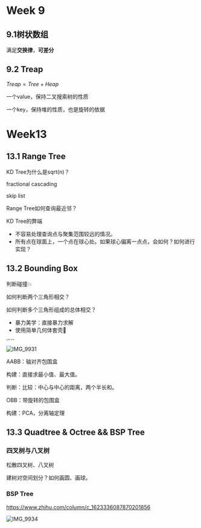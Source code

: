 

# Week 9

## 9.1树状数组

满足**交换律**，**可差分**



## 9.2 Treap

$Treap=Tree + Heap$

一个value，保持二叉搜索树的性质

一个key，保持堆的性质，也是旋转的依据





# Week13

## 13.1 Range Tree

KD Tree为什么是sqrt(n)？



fractional cascading



skip list



Range Tree如何查询最近邻？



KD Tree的弊端

* 不容易处理查询点与聚集范围较远的情况。
* 所有点在球面上，一个点在球心处。如果球心偏离一点点，会如何？如何进行实现？

## 13.2 Bounding Box

判断碰撞💥

如何判断两个三角形相交？



如何判断多个三角形组成的总体相交？

* 暴力美学：直接暴力求解
* 使用简单几何体套壳🐚

<img src="/var/folders/3y/vnhrl52j4jl21yyp04grbrtm0000gn/T/com.apple.useractivityd/shared-pasteboard/items/C4452462-E556-4E6A-80E8-148BB2FBDC23/IMG_9926.jpeg" alt="IMG_9926" style="zoom: 25%;" />







![IMG_9931](/var/folders/3y/vnhrl52j4jl21yyp04grbrtm0000gn/T/com.apple.useractivityd/shared-pasteboard/items/AC69E5F7-A646-42B0-8328-68FDC4E5D2BB/IMG_9931.jpeg)



AABB：轴对齐包围盒

构建：直接求最小值、最大值。

判断：比较：中心与中心的距离，两个半长和。

OBB：带旋转的包围盒

构建：PCA，分离轴定理



## 13.3 Quadtree & Octree && BSP Tree

### 四叉树与八叉树



松散四叉树、八叉树



建树对空间划分？如何画圆、画球。

### BSP Tree

https://www.zhihu.com/column/c_1623336087870201856

![IMG_9934](/var/folders/3y/vnhrl52j4jl21yyp04grbrtm0000gn/T/com.apple.useractivityd/shared-pasteboard/items/368F4331-9165-4E82-BCF6-BCA4033A06A5/IMG_9934.jpeg)







